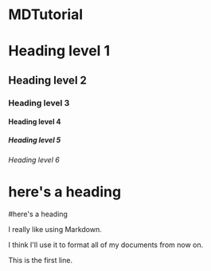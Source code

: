 # MDTutorial
# Heading level 1
## Heading level 2
### Heading level 3
#### Heading level 4
##### Heading level 5
###### Heading level 6
# here's a heading
#here's a heading
<p>I really like using Markdown.</p>
<p>I think I'll use it to format all of my documents from now on.</p>
<p>This is the first line.<br>
